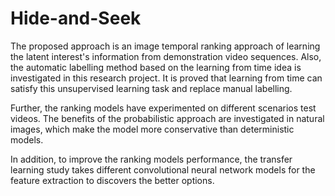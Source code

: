 # Hide-and-Seek
The proposed approach is an image temporal ranking approach of learning the latent interest's information from demonstration video sequences. Also, the automatic labelling method based on the learning from time idea is investigated in this research project. It is proved that learning from time can satisfy this unsupervised learning task and replace manual labelling. 

Further, the ranking models have experimented on different scenarios test videos. The benefits of the probabilistic approach are investigated in natural images, which make the model more conservative than deterministic models. 

In addition, to improve the ranking models performance, the transfer learning study takes different convolutional neural network models for the feature extraction to discovers the better options. 
